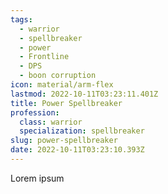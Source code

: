 ```yaml
---
tags:
  - warrior
  - spellbreaker
  - power
  - Frontline
  - DPS
  - boon corruption
icon: material/arm-flex
lastmod: 2022-10-11T03:23:11.401Z
title: Power Spellbreaker
profession:
  class: warrior
  specialization: spellbreaker
slug: power-spellbreaker
date: 2022-10-11T03:23:10.393Z
---
```


Lorem ipsum 
